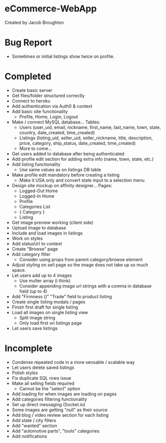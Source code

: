 # eCommerce-WebApp
Created by Jacob Broughton


# Bug Report
- Sometimes or initial listings show twice on profile.

# Completed
* Create basic server
* Get files/folder structured correctly
* Connect to heroku
* Add authentication via Auth0 & context
* Add basic site functionality
    * Profile, Home, Login, Logout
* Make / connect MySQL database... Tables:
    * Users (user_uid, email, nickname, first_name, last_name, town, state, country, date_created, time_created)
    * Listings (listing_uid, seller_uid, seller_nickname, title, description, price, category, ship_status, date_created, time_created)
    * More to come...
* Get users added to database after being authenticated
* Add profile edit section for adding extra info (name, town, state, etc.)
* Add listing functionality
    * Use same values as on listings DB table
* Make profile edit mandatory before creating a listing
    - Make it USA only and convert state input to a selection menu
* Design site mockup on affinity designer... Pages: 
    - Logged-Out Home
    - Logged-In Home
    - Profile
    - Categories List 
    - { Category }
    - Listing
* Get image preview working (client side)
* Upload image to database 
* Include and load images in listings
* Work on styles
* Add statusUrl to context
* Create "Browse" page
* Add category filter
    * Consider using props from parent category/browse element
* Adjust styling on sell page so the image does not take up so much space.
* Let users add up to 4 images
    * Use multer array (i think)
    * Consider appending image url strings with a comma in database field (up to 4)
* Add "Firmness ()" "Trade" field to product listing
* Create single listing modals / pages
* Finish first draft for single listing
* Load all images on single listing view
    * Split image string
    * Only load first on listings page
* Let users save listings

# Incomplete
- Condense repeated code in a more sensable / scalable way
- Let users delete saved listings
- Polish styles
- Fix duplicate SQL rows issue
- Make all selling fields required
    - Cannot be the "select" option
- Add loading for when images are loading on pages
- Add categories filtering functionality
- Set up direct messaging (Socket.io)
- Some images are getting "null" as their source
- Add blog / video review section for each listing
- Add state / city filters
- Add "wanted" section
- Add "automotive parts", "tools" categories
- Add notifications